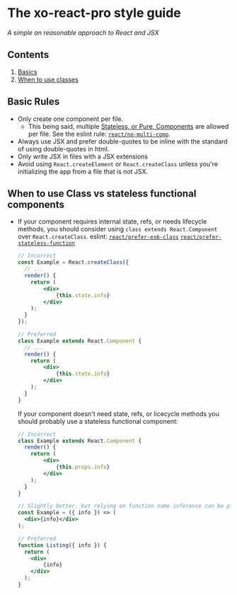 
# The xo-react-pro style guide

*A simple an reasonable approach to React and JSX*

## Contents

  1. [Basics](#basics)
  1. [When to use classes](#when-to-use-class-vs-stateless-functional-components)

## Basic Rules

  - Only create one component per file.
    - This being said, multiple [Stateless, or Pure, Components](https://facebook.github.io/react/docs/reusable-components.html#stateless-functions) are allowed per file. See the eslint rule: [`react/no-multi-comp`](https://github.com/yannickcr/eslint-plugin-react/blob/master/docs/rules/no-multi-comp.md#ignorestateless).
  - Always use JSX and prefer double-quotes to be inline with the standard of using double-quotes in html.
  - Only write JSX in files with a JSX extensions
  - Avoid using `React.createElement` or `React.createClass` unless you're initializing the app from a file that is not JSX.

## When to use Class vs stateless functional components

  - If your component requires internal state, refs, or needs lifecycle methods, you should consider using `class extends React.Component` over `React.createClass`. eslint: [`react/prefer-es6-class`](https://github.com/yannickcr/eslint-plugin-react/blob/master/docs/rules/prefer-es6-class.md) [`react/prefer-stateless-function`](https://github.com/yannickcr/eslint-plugin-react/blob/master/docs/rules/prefer-stateless-function.md)

    ```jsx
    // Incorrect
    const Example = React.createClass({
      // ...
      render() {
        return (
            <div>
                {this.state.info}
            </div>
        );
      }
    });

    // Preferred
    class Example extends React.Component {
      // ...
      render() {
        return (
            <div>
                {this.state.info}
            </div>
        );
      }
    }
    ```

    If your component doesn't need state, refs, or licecycle methods you should probably use a stateless functional component:

    ```jsx
    // Incorrect
    class Example extends React.Component {
      render() {
        return (
            <div>
                {this.props.info}
            </div>
        );
      }
    }

    // Slightly better, but relying on function name inference can be problematic
    const Example = ({ info }) => (
      <div>{info}</div>
    );

    // Preferred
    function Listing({ info }) {
      return (
        <div>
            {info}
        </div>
      );
    }
    ```
